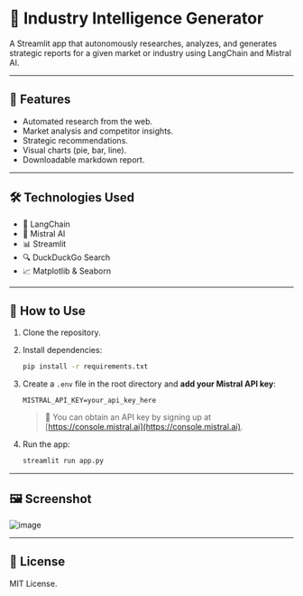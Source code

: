 
# 📘 Industry Intelligence Generator

A Streamlit app that autonomously researches, analyzes, and generates strategic reports for a given market or industry using LangChain and Mistral AI.

---

## 🚀 Features

- Automated research from the web.
- Market analysis and competitor insights.
- Strategic recommendations.
- Visual charts (pie, bar, line).
- Downloadable markdown report.

---

## 🛠️ Technologies Used

- 🦜 LangChain
- 🤖 Mistral AI
- 📊 Streamlit
- 🔍 DuckDuckGo Search
- 📈 Matplotlib & Seaborn

---

## 🧪 How to Use

1. Clone the repository.
2. Install dependencies:
   ```bash
   pip install -r requirements.txt
   ```
3. Create a `.env` file in the root directory and **add your Mistral API key**:
   ```env
   MISTRAL_API_KEY=your_api_key_here
   ```
   > 🔐 You can obtain an API key by signing up at [https://console.mistral.ai](https://console.mistral.ai).

4. Run the app:
   ```bash
   streamlit run app.py
   ```

---

## 🖼 Screenshot

![image](https://github.com/user-attachments/assets/668e04bb-f5a6-4e4f-81c6-965b11244a51)


---

## 📄 License

MIT License.
